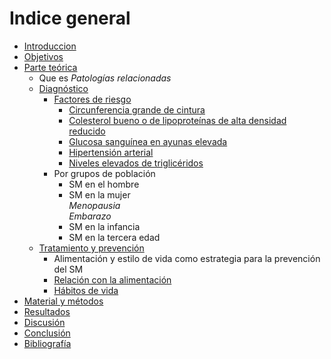 # Indice general

- [Introduccion](#introducción)
- [Objetivos](#objetivos)
- [Parte teórica](#parte-teórica)
    - Que es
        *Patologías relacionadas*
    - [Diagnóstico](#Diagnóstico)
        - [Factores de riesgo](#Factores-de-riesgo)
            - [Circunferencia grande de cintura](#Circunferencia-grande-de-cintura)
            - [Colesterol bueno o de lipoproteínas de alta densidad reducido](#Colesterol-bueno-o-de-lipoproteínas-de-alta-densidad-reducido)
            - [Glucosa sanguínea en ayunas elevada](#Glucosa-sanguínea-en-ayunas-elevada)
            - [Hipertensión arterial](#Hipertensión-arterial)
            - [Niveles elevados de triglicéridos](#Niveles-elevados-de-triglicéridos)
        - Por grupos de población
            - SM en el hombre
            - SM en la mujer  
                *Menopausia*  
                *Embarazo*
            - SM en la infancia
            - SM en la tercera edad
    - [Tratamiento y prevención](#Tratamiento-y-prevención)
        - Alimentación y estilo de vida como estrategia para la prevención del SM
        - [Relación con la alimentación](#relación-con-la-alimentación)
        - [Hábitos de vida](#hábitos-de-vida)
- [Material y métodos](#material-y-métodos)
- [Resultados](#resultados)
- [Discusión](#difusión)
- [Conclusión](#discusión)
- [Bibliografía](#bibliografía)
